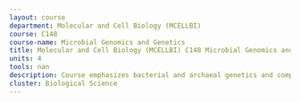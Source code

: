 ```yaml
---
layout: course 
department: Molecular and Cell Biology (MCELLBI)
course: C148
course-name: Microbial Genomics and Genetics
title: Molecular and Cell Biology (MCELLBI) C148 Microbial Genomics and Genetics
units: 4
tools: nan
description: Course emphasizes bacterial and archaeal genetics and comparative genomics. Genetics and genomic methods used to dissect metabolic and development processes in bacteria, archaea, and selected microbial eukaryotes. Genetic mechanisms integrated with genomic information to address integration and diversity of microbial processes. Introduction to the use of computational tools for a comparative analysis of microbial genomes and determining relationships among bacteria, archaea, and microbial eukaryotes.
cluster: Biological Science
---
```

